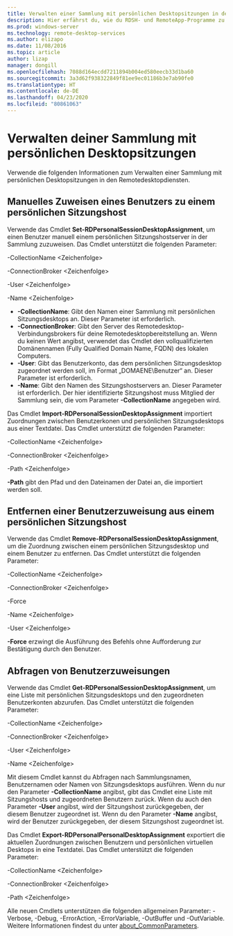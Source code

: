 ```yaml
---
title: Verwalten einer Sammlung mit persönlichen Desktopsitzungen in den Remotedesktopdiensten
description: Hier erfährst du, wie du RDSH- und RemoteApp-Programme zu deiner Remotedesktopdienste-Bereitstellung hinzufügst.
ms.prod: windows-server
ms.technology: remote-desktop-services
ms.author: elizapo
ms.date: 11/08/2016
ms.topic: article
author: lizap
manager: dongill
ms.openlocfilehash: 7088d164ecdd7211894b004ed580eecb33d1ba60
ms.sourcegitcommit: 3a3d62f938322849f81ee9ec01186b3e7ab90fe0
ms.translationtype: HT
ms.contentlocale: de-DE
ms.lasthandoff: 04/23/2020
ms.locfileid: "80861063"
---
```

# <a name="manage-your-personal-desktop-session-collections"></a>Verwalten deiner Sammlung mit persönlichen Desktopsitzungen

Verwende die folgenden Informationen zum Verwalten einer Sammlung mit persönlichen Desktopsitzungen in den Remotedesktopdiensten.

## <a name="manually-assign-a-user-to-a-personal-session-host"></a>Manuelles Zuweisen eines Benutzers zu einem persönlichen Sitzungshost
Verwende das Cmdlet **Set-RDPersonalSessionDesktopAssignment**, um einen Benutzer manuell einem persönlichen Sitzungshostserver in der Sammlung zuzuweisen. Das Cmdlet unterstützt die folgenden Parameter:

-CollectionName \<Zeichenfolge\>

-ConnectionBroker \<Zeichenfolge\> 

-User \<Zeichenfolge\>

-Name \<Zeichenfolge\>

- **-CollectionName**: Gibt den Namen einer Sammlung mit persönlichen Sitzungsdesktops an. Dieser Parameter ist erforderlich.
- **-ConnectionBroker**: Gibt den Server des Remotedesktop-Verbindungsbrokers für deine Remotedesktopbereitstellung an. Wenn du keinen Wert angibst, verwendet das Cmdlet den vollqualifizierten Domänennamen (Fully Qualified Domain Name, FQDN) des lokalen Computers.
- **-User**: Gibt das Benutzerkonto, das dem persönlichen Sitzungsdesktop zugeordnet werden soll, im Format „DOMAENE\Benutzer“ an. Dieser Parameter ist erforderlich.
- **-Name**: Gibt den Namen des Sitzungshostservers an. Dieser Parameter ist erforderlich. Der hier identifizierte Sitzungshost muss Mitglied der Sammlung sein, die vom Parameter **-CollectionName** angegeben wird.

Das Cmdlet **Import-RDPersonalSessionDesktopAssignment** importiert Zuordnungen zwischen Benutzerkonen und persönlichen Sitzungsdesktops aus einer Textdatei. Das Cmdlet unterstützt die folgenden Parameter:

-CollectionName \<Zeichenfolge\>

-ConnectionBroker \<Zeichenfolge\>

-Path \<Zeichenfolge>

**-Path** gibt den Pfad und den Dateinamen der Datei an, die importiert werden soll.
 
## <a name="removing-a-user-assignment-from-a-personal-session-host"></a>Entfernen einer Benutzerzuweisung aus einem persönlichen Sitzungshost
Verwende das Cmdlet **Remove-RDPersonalSessionDesktopAssignment**, um die Zuordnung zwischen einem persönlichen Sitzungsdesktop und einem Benutzer zu entfernen. Das Cmdlet unterstützt die folgenden Parameter:

-CollectionName \<Zeichenfolge\>

-ConnectionBroker \<Zeichenfolge\>

-Force

-Name \<Zeichenfolge\>

-User \<Zeichenfolge\>

**-Force** erzwingt die Ausführung des Befehls ohne Aufforderung zur Bestätigung durch den Benutzer.

## <a name="query-user-assignments"></a>Abfragen von Benutzerzuweisungen
Verwende das Cmdlet **Get-RDPersonalSessionDesktopAssignment**, um eine Liste mit persönlichen Sitzungsdesktops und den zugeordneten Benutzerkonten abzurufen. Das Cmdlet unterstützt die folgenden Parameter:

-CollectionName \<Zeichenfolge\>

-ConnectionBroker \<Zeichenfolge\>

-User \<Zeichenfolge\>

-Name \<Zeichenfolge\>

Mit diesem Cmdlet kannst du Abfragen nach Sammlungsnamen, Benutzernamen oder Namen von Sitzungsdesktops ausführen. Wenn du nur den Parameter **-CollectionName** angibst, gibt das Cmdlet eine Liste mit Sitzungshosts und zugeordneten Benutzern zurück. Wenn du auch den Parameter **-User** angibst, wird der Sitzungshost zurückgegeben, der diesem Benutzer zugeordnet ist. Wenn du den Parameter **-Name** angibst, wird der Benutzer zurückgegeben, der diesem Sitzungshost zugeordnet ist. 


Das Cmdlet **Export-RDPersonalPersonalDesktopAssignment** exportiert die aktuellen Zuordnungen zwischen Benutzern und persönlichen virtuellen Desktops in eine Textdatei. Das Cmdlet unterstützt die folgenden Parameter:

-CollectionName \<Zeichenfolge\>

-ConnectionBroker \<Zeichenfolge\>

-Path \<Zeichenfolge\>


Alle neuen Cmdlets unterstützen die folgenden allgemeinen Parameter: -Verbose, -Debug, -ErrorAction, -ErrorVariable, -OutBuffer und -OutVariable. Weitere Informationen findest du unter [about_CommonParameters](https://go.microsoft.com/fwlink/p/?LinkID=113216).
